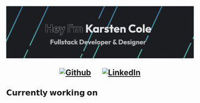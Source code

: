 <h2>
  <p align="center">
    <a href="https://karstencole.github.io/personal-website-v2/">
      <img src="/Banner.jpeg">
    </a>
  </p>
  <p align="center"><a href="https://github.com/karstencole" target="_blank"><img alt="Github" src="https://img.shields.io/badge/GitHub-%2312100E.svg?&style=for-the-badge&logo=Github&logoColor=white" /></a>&nbsp;&nbsp;&nbsp;&nbsp;&nbsp;&nbsp;<a href="https://www.linkedin.com/in/karsten-cole" target="_blank"><img alt="LinkedIn" src="https://img.shields.io/badge/linkedin-%230077B5.svg?&style=for-the-badge&logo=linkedin&logoColor=white" /></a></p>
</h2>



## 𝗖𝘂𝗿𝗿𝗲𝗻𝘁𝗹𝘆 𝘄𝗼𝗿𝗸𝗶𝗻𝗴 𝗼𝗻

